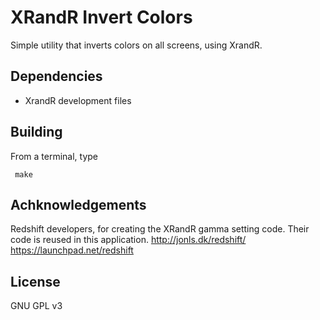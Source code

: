 XRandR Invert Colors
====================

Simple utility that inverts colors on all screens, using XrandR.

Dependencies
-------------
- XrandR development files


Building
--------
From a terminal, type

     make

Achknowledgements
-----------------

Redshift developers, for creating the XRandR gamma setting code. Their code is reused in this application.
http://jonls.dk/redshift/
https://launchpad.net/redshift

License
-------
GNU GPL v3



